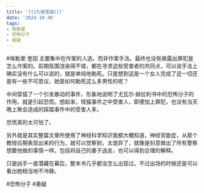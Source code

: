 ```yaml
---
title: '[[《九尾怪猫》]]'
date: '2024-10-30'
tags:
- 埃勒里
- 恐怖分子
- 悬疑
---
```

#埃勒里·奎因
主要集中在作案的人选，而非作案手法。最终也没有揭露出罪犯是怎么作案的。前期氛围渲染得不错，都在寻求这些受害者的共同点，可以说手法上确实没有什么可以说的，就是单纯地勒死。只是想到这是一个女人完成了这一切还是有一些不可思议，她是如何勒死这么多男性的呢？

中间穿插了一个引发暴动的事件，形象地说明了尤瓦尔·赫拉利书中的恐怖分子的作用，就是引起恐慌。想起来，怪猫事件之中受害人，即便加上罪犯，也没有当天晚上聚会造成的踩踏事件中的受害人多。

恐慌真的太可怕了。

另外就是其实整篇文章所使用了神经科学知识我都大概知道，神经官能症，从那个教授后期表现出来的行为，就可以觉察到，太诡异了，就像是刻意做出了所有警察想要他做的事情一样。包括将自己的妻子送走，也可以得到合理的解释。

只是凶手一直潜藏在幕后，整本书几乎都没怎么出现过。不过出场的时候还是可以看出她相当地不冷静。

#恐怖分子 #悬疑
